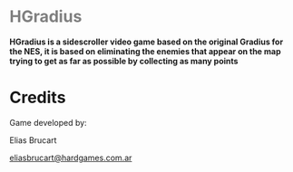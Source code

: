 <h1 algin="center" style="color:gray">HGradius</h1>

<p style="font-weight:bold">HGradius is a sidescroller video game based on the original Gradius for the NES, it is based on eliminating the enemies that appear on the map trying to get as far as possible by collecting as many points</p>

<h1>Credits</h1>

<p>Game developed by:</p>
<p>Elias Brucart</p>
<a href="mailto:eliasbrucart@hardgames.com.ar">eliasbrucart@hardgames.com.ar</a>